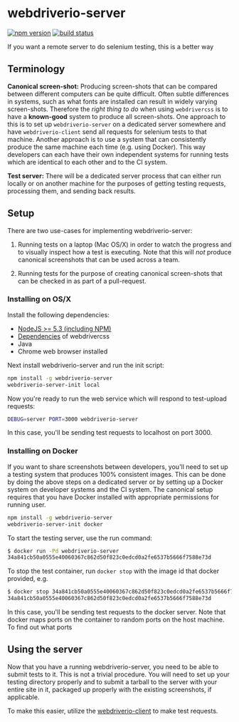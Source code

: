 # webdriverio-server

[![npm version](https://badge.fury.io/js/webdriverio-server.svg)](http://badge.fury.io/js/webdriverio-server)
[![build status](https://travis-ci.org/ciena-blueplanet/webdriverio-server.svg?branch=master)](https://travis-ci.org/ciena-blueplanet/webdriverio-server)

If you want a remote server to do selenium testing, this is a better way

## Terminology

**Canonical screen-shot:** Producing screen-shots that can be compared between different
computers can be quite difficult. Often subtle differences in systems, such as what fonts are 
installed can result in widely varying screen-shots. Therefore the *right thing to do* when using 
`webdrivercss` is to have a **known-good** system to produce all screen-shots. One approach to this 
is to set up `webdriverio-server` on a dedicated server somewhere and have `webdriverio-client` send 
all requests for selenium tests to that machine. Another approach is to use a system that can 
consistently produce the same machine each time (e.g. using Docker). This way developers can each 
have their own independent systems for running tests which are identical to each other and to the 
CI system.

**Test server:** There will be a dedicated server process that can either run locally or on another machine 
for the purposes of getting testing requests, processing them, and sending back results.

## Setup

There are two use-cases for implementing webdriverio-server:

1. Running tests on a laptop (Mac OS/X) in order to watch the progress and to visually inspect how a test is executing. Note that this will *not* produce canonical screenshots that can be used across a team.

1. Running tests for the purpose of creating canonical screen-shots that can be checked in as part of a pull-request.

### Installing on OS/X

Install the following dependencies:

- [NodeJS >= 5.3 (including NPM)](https://github.com/creationix/nvm)
- [Dependencies](https://github.com/webdriverio/webdrivercss) of webdrivercss
- Java
- Chrome web browser installed

Next install webdriverio-server and run the init script:

```bash
npm install -g webdriverio-server
webdriverio-server-init local
```

Now you're ready to run the web service which will respond to test-upload requests:

```bash
DEBUG=server PORT=3000 webdriverio-server
```

In this case, you'll be sending test requests to localhost on port 3000.

### Installing on Docker

If you want to share screenshots between developers, you'll need to set up a testing system that 
produces 100% consistent images. This can be done by doing the above steps on a dedicated server 
or by setting up a Docker system on developer systems and the CI system. The canonical setup requires 
that you have Docker installed with appropriate permissions for running user.

```bash
npm install -g webdriverio-server
webdriverio-server-init docker
```

To start the testing server, use the run command:

```bash
$ docker run -Pd webdriverio-server
34a841cb50a0555e40060367c862d50f823c0edcd0a2fe6537b5666f7588e73d
```

To stop the test container, run `docker stop` with the image id that docker provided, e.g.

```bash
$ docker stop 34a841cb50a0555e40060367c862d50f823c0edcd0a2fe6537b5666f7588e73d
34a841cb50a0555e40060367c862d50f823c0edcd0a2fe6537b5666f7588e73d
```

In this case, you'll be sending test requests to the docker server. Note that docker maps ports on the container 
to random ports on the host machine. To find out what ports 

## Using the server

Now that you have a running webdriverio-server, you need to be able to submit tests to it. This is not a trivial 
procedure. You will need to set up your testing directory properly and to submit a tarball to the server with your 
entire site in it, packaged up properly with the existing screenshots, if applicable.

To make this easier, utilize the [webdriverio-client](https://github.com/ciena-blueplanet/webdriverio-client) to make test requests.